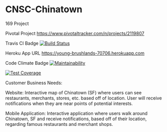 # CNSC-Chinatown
169 Project


Pivotal Project
https://www.pivotaltracker.com/n/projects/2119807

Travis CI Badge
[![Build Status](https://travis-ci.org/smandrell/CNSC-Chinatown.svg?branch=master)](https://travis-ci.org/smandrell/CNSC-Chinatown)

Heroku App URL
https://young-brushlands-70706.herokuapp.com

Code Climate Badge
[![Maintainability](https://api.codeclimate.com/v1/badges/ee595cfc6daf75728c76/maintainability)](https://codeclimate.com/github/smandrell/CNSC-Chinatown/maintainability)

[![Test Coverage](https://api.codeclimate.com/v1/badges/ee595cfc6daf75728c76/test_coverage)](https://codeclimate.com/github/smandrell/CNSC-Chinatown/test_coverage)

Customer Business Needs:

Website: Interactive map of Chinatown (SF) where users can see restaurants, merchants, stores, etc. based off of location. User will receive notifications when they are near points of potential interests.

Mobile Application: Interactive application where users walk around Chinatown, SF and receive notifications, based off of their location, regarding famous restaurants and merchant shops.  
